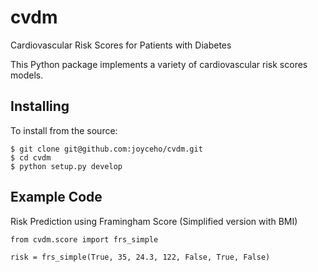 # cvdm

Cardiovascular Risk Scores for Patients with Diabetes

This Python package implements a variety of cardiovascular risk scores models.

## Installing

To install from the source:

```
$ git clone git@github.com:joyceho/cvdm.git
$ cd cvdm
$ python setup.py develop
```


## Example Code

Risk Prediction using Framingham Score (Simplified version with BMI)

```
from cvdm.score import frs_simple

risk = frs_simple(True, 35, 24.3, 122, False, True, False)
```

